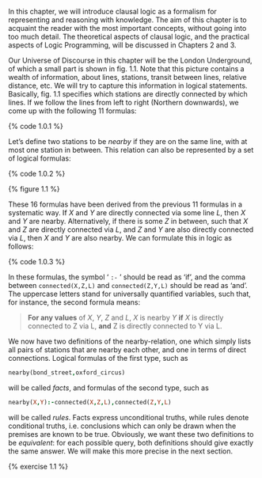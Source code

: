   In this chapter, we will introduce clausal logic as a formalism for representing and reasoning with knowledge. The aim of this chapter is to acquaint the reader with the most important concepts, without going into too much detail. The theoretical aspects of clausal logic, and the practical aspects of Logic Programming, will be discussed in Chapters 2 and 3.

  Our Universe of Discourse in this chapter will be the London Underground, of which a small part is shown in fig. 1.1. Note that this picture contains a wealth of information, about lines, stations, transit between lines, relative distance, etc. We will try to capture this information in logical statements. Basically, fig. 1.1 specifies which stations are directly connected by which lines. If we follow the lines from left to right (Northern downwards), we come up with the following 11 formulas:

{% code 1.0.1 %}

Let&rsquo;s define two stations to be *nearby* if they are on the same line, with at most one station in between. This relation can also be represented by a set of logical formulas:

{% code 1.0.2 %}

{% figure 1.1 %}

These 16 formulas have been derived from the previous 11 formulas in a systematic way. If *X* and *Y* are directly connected via some line *L*, then *X* and *Y* are nearby. Alternatively, if there is some *Z* in between, such that *X* and *Z* are directly connected via *L*, and *Z* and *Y* are also directly connected via *L*, then *X* and *Y* are also nearby. We can formulate this in logic as follows:

{% code 1.0.3 %}

In these formulas, the symbol &lsquo; `:-` &rsquo; should be read as &lsquo;if&rsquo;, and the comma between `connected(X,Z,L)` and `connected(Z,Y,L)` should be read as &lsquo;and&rsquo;. The uppercase letters stand for universally quantified variables, such that, for instance, the second formula means:

> **For any values** of *X*, *Y*, *Z* and *L*, *X* is nearby *Y* **if** *X* is directly connected to Z via L, **and** Z is directly connected to Y via L.

We now have two definitions of the nearby-relation, one which simply lists all pairs of stations that are nearby each other, and one in terms of direct connections. Logical formulas of the first type, such as

```Prolog
nearby(bond_street,oxford_circus)
```

will be called *facts*, and formulas of the second type, such as

```Prolog
nearby(X,Y):-connected(X,Z,L),connected(Z,Y,L)
```

will be called *rules*. Facts express unconditional truths, while rules denote conditional truths, i.e. conclusions which can only be drawn when the premises are known to be true. Obviously, we want these two definitions to be *equivalent*: for each possible query, both definitions should give exactly the same answer. We will make this more precise in the next section.

{% exercise 1.1 %}
